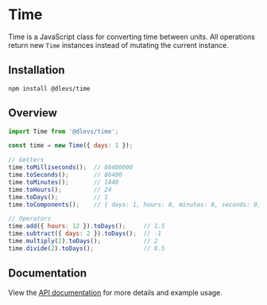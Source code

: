 # Time

Time is a JavaScript class for converting time between units. All operations return new `Time` instances instead of mutating the current instance.

## Installation

`npm install @dlevs/time`

## Overview

```javascript
import Time from '@dlevs/time';

const time = new Time({ days: 1 });

// Getters
time.toMilliseconds();  // 86400000
time.toSeconds();       // 86400
time.toMinutes();       // 1440
time.toHours();         // 24
time.toDays();          // 1
time.toComponents();    // { days: 1, hours: 0, minutes: 0, seconds: 0, milliseconds: 0 }

// Operators
time.add({ hours: 12 }).toDays();     // 1.5
time.subtract({ days: 2 }).toDays();  // -1
time.multiply(2).toDays();            // 2
time.divide(2).toDays();              // 0.5
```

## Documentation

View the [API documentation](https://dlevs.github.io/time/classes/_time_.time.html) for more details and example usage.

